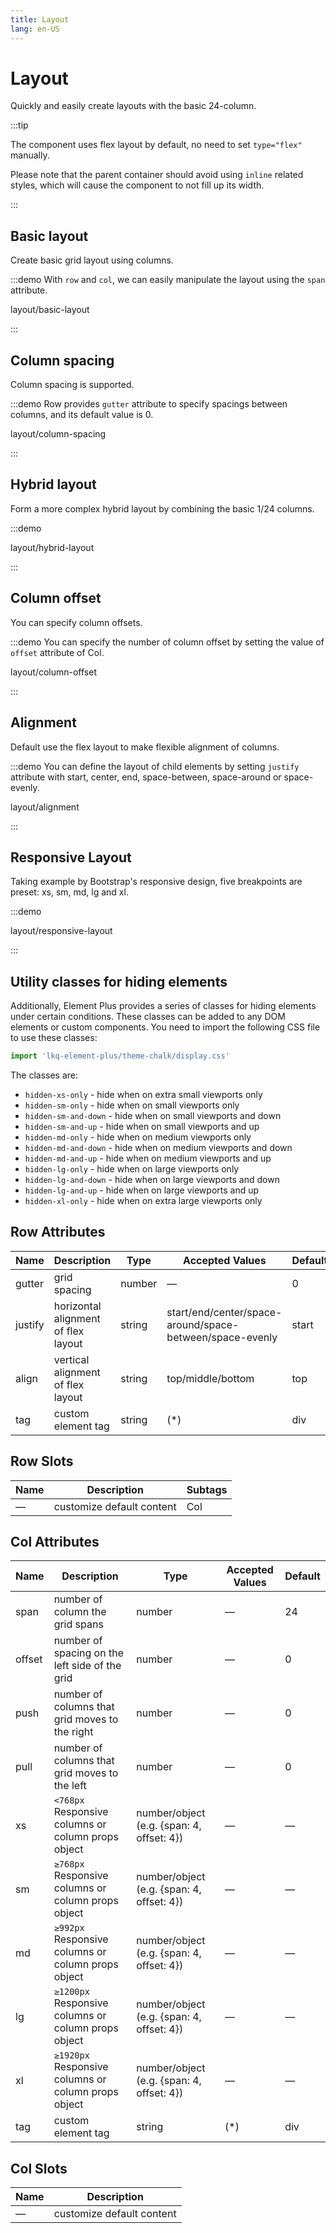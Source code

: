 ```yaml
---
title: Layout
lang: en-US
---
```


# Layout

Quickly and easily create layouts with the basic 24-column.

:::tip

The component uses flex layout by default, no need to set `type="flex"` manually.

Please note that the parent container should avoid using `inline` related styles,
which will cause the component to not fill up its width.

:::

## Basic layout

Create basic grid layout using columns.

:::demo With `row` and `col`, we can easily manipulate the layout using the `span` attribute.

layout/basic-layout

:::

## Column spacing

Column spacing is supported.

:::demo Row provides `gutter` attribute to specify spacings between columns, and its default value is 0.

layout/column-spacing

:::

## Hybrid layout

Form a more complex hybrid layout by combining the basic 1/24 columns.

:::demo

layout/hybrid-layout

:::

## Column offset

You can specify column offsets.

:::demo You can specify the number of column offset by setting the value of `offset` attribute of Col.

layout/column-offset

:::

## Alignment

Default use the flex layout to make flexible alignment of columns.

:::demo You can define the layout of child elements by setting `justify` attribute with start, center, end, space-between, space-around or space-evenly.

layout/alignment

:::

## Responsive Layout

Taking example by Bootstrap's responsive design, five breakpoints are preset:
xs, sm, md, lg and xl.

:::demo

layout/responsive-layout

:::

## Utility classes for hiding elements

Additionally, Element Plus provides a series of classes for hiding elements under
certain conditions. These classes can be added to any DOM elements or custom components.
You need to import the following CSS file to use these classes:

```js
import 'lkq-element-plus/theme-chalk/display.css'
```

The classes are:

- `hidden-xs-only` - hide when on extra small viewports only
- `hidden-sm-only` - hide when on small viewports only
- `hidden-sm-and-down` - hide when on small viewports and down
- `hidden-sm-and-up` - hide when on small viewports and up
- `hidden-md-only` - hide when on medium viewports only
- `hidden-md-and-down` - hide when on medium viewports and down
- `hidden-md-and-up` - hide when on medium viewports and up
- `hidden-lg-only` - hide when on large viewports only
- `hidden-lg-and-down` - hide when on large viewports and down
- `hidden-lg-and-up` - hide when on large viewports and up
- `hidden-xl-only` - hide when on extra large viewports only

## Row Attributes

| Name    | Description                         | Type   | Accepted Values                                          | Default |
| ------- | ----------------------------------- | ------ | -------------------------------------------------------- | ------- |
| gutter  | grid spacing                        | number | —                                                        | 0       |
| justify | horizontal alignment of flex layout | string | start/end/center/space-around/space-between/space-evenly | start   |
| align   | vertical alignment of flex layout   | string | top/middle/bottom                                        | top     |
| tag     | custom element tag                  | string | (\*)                                                     | div     |

## Row Slots

| Name | Description               | Subtags |
| ---- | ------------------------- | ------- |
| —    | customize default content | Col     |

## Col Attributes

| Name   | Description                                         | Type                                      | Accepted Values | Default |
| ------ | --------------------------------------------------- | ----------------------------------------- | --------------- | ------- |
| span   | number of column the grid spans                     | number                                    | —               | 24      |
| offset | number of spacing on the left side of the grid      | number                                    | —               | 0       |
| push   | number of columns that grid moves to the right      | number                                    | —               | 0       |
| pull   | number of columns that grid moves to the left       | number                                    | —               | 0       |
| xs     | `<768px` Responsive columns or column props object  | number/object (e.g. {span: 4, offset: 4}) | —               | —       |
| sm     | `≥768px` Responsive columns or column props object  | number/object (e.g. {span: 4, offset: 4}) | —               | —       |
| md     | `≥992px` Responsive columns or column props object  | number/object (e.g. {span: 4, offset: 4}) | —               | —       |
| lg     | `≥1200px` Responsive columns or column props object | number/object (e.g. {span: 4, offset: 4}) | —               | —       |
| xl     | `≥1920px` Responsive columns or column props object | number/object (e.g. {span: 4, offset: 4}) | —               | —       |
| tag    | custom element tag                                  | string                                    | (\*)            | div     |

## Col Slots

| Name | Description               |
| ---- | ------------------------- |
| —    | customize default content |

<style lang="scss">
@use '../../examples/layout/index.scss';
</style>
